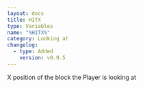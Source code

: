 ```yaml
---
layout: docs
title: HITX
type: Variables
name: "%HITX%"
category: Looking at
changelog:
  - type: Added
    version: v0.9.5
---
```

X position of the block the Player is looking at
